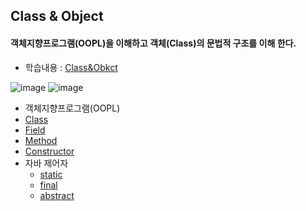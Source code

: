 ## Class & Object
#### 객체지향프로그램(OOPL)을 이해하고 객체(Class)의 문법적 구조를 이해 한다.
* 학습내용 : [Class&Obkct](https://github.com/hyomee/JAVA_EDU/blob/main/ClassObject/JAVA_Class.pdf)

![image](https://user-images.githubusercontent.com/11780795/152401225-532b42d6-9eb9-48e6-af0b-597bc6b3589f.png)
![image](https://user-images.githubusercontent.com/11780795/152404050-e699ce10-5cbb-498f-98d9-1f6ea13f677f.png)

* 객체지향프로그램(OOPL)
* [Class]()
* [Field](https://github.com/hyomee/JAVA_EDU/tree/main/ClassObject/src/com/hyomee/classobject)
* [Method](https://github.com/hyomee/JAVA_EDU/blob/main/ClassObject/src/com/hyomee/classobject/ClassMethod.java)
* [Constructor]()
* 자바 제어자
  * [static](https://github.com/hyomee/JAVA_EDU/tree/main/ClassObject/src/com/hyomee/statictest)
  * [final](https://github.com/hyomee/JAVA_EDU/tree/main/ClassObject/src/com/hyomee/finaltest)
  * [abstract](https://github.com/hyomee/JAVA_EDU/tree/main/ClassObject/src/com/hyomee/abstracTest)
